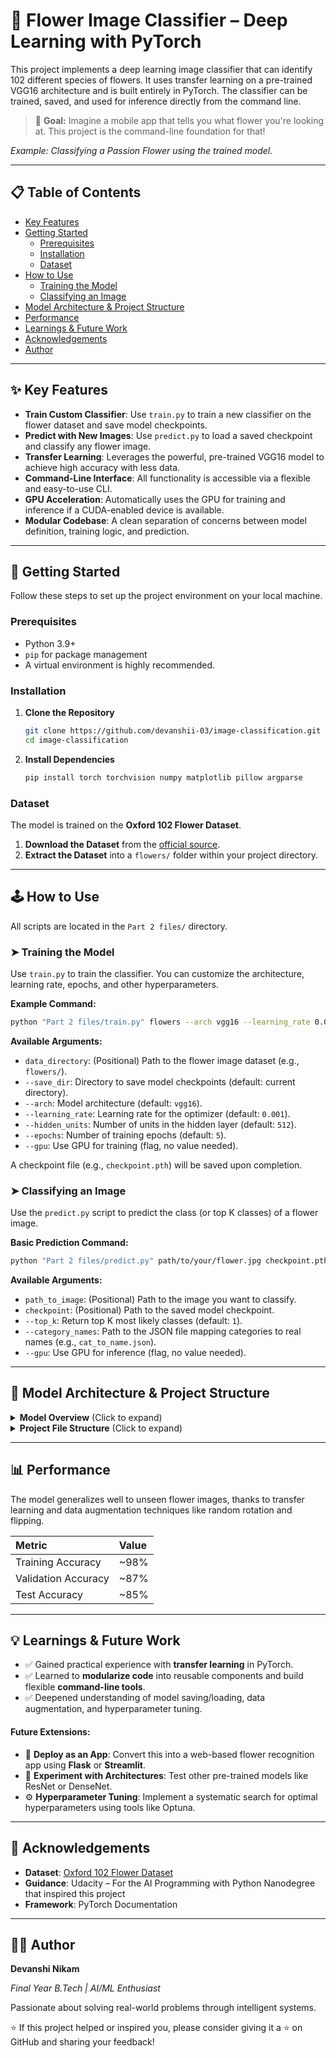 # 🌸 Flower Image Classifier – Deep Learning with PyTorch

This project implements a deep learning image classifier that can identify 102 different species of flowers. It uses transfer learning on a pre-trained VGG16 architecture and is built entirely in PyTorch. The classifier can be trained, saved, and used for inference directly from the command line.

> 🎯 **Goal:** Imagine a mobile app that tells you what flower you're looking at. This project is the command-line foundation for that!

*Example: Classifying a Passion Flower using the trained model.*

---

## 📋 Table of Contents

- [Key Features](#-key-features)
- [Getting Started](#-getting-started)
  - [Prerequisites](#prerequisites)
  - [Installation](#installation)
  - [Dataset](#dataset)
- [How to Use](#-how-to-use)
  - [Training the Model](#-training-the-model)
  - [Classifying an Image](#-classifying-an-image)
- [Model Architecture & Project Structure](#-model-architecture--project-structure)
- [Performance](#-performance)
- [Learnings & Future Work](#-learnings--future-work)
- [Acknowledgements](#-acknowledgements)
- [Author](#-author)

---

## ✨ Key Features

-   **Train Custom Classifier**: Use `train.py` to train a new classifier on the flower dataset and save model checkpoints.
-   **Predict with New Images**: Use `predict.py` to load a saved checkpoint and classify any flower image.
-   **Transfer Learning**: Leverages the powerful, pre-trained VGG16 model to achieve high accuracy with less data.
-   **Command-Line Interface**: All functionality is accessible via a flexible and easy-to-use CLI.
-   **GPU Acceleration**: Automatically uses the GPU for training and inference if a CUDA-enabled device is available.
-   **Modular Codebase**: A clean separation of concerns between model definition, training logic, and prediction.

---

## 🚀 Getting Started

Follow these steps to set up the project environment on your local machine.

### Prerequisites

-   Python 3.9+
-   `pip` for package management
-   A virtual environment is highly recommended.

### Installation

1.  **Clone the Repository**
    ```bash
    git clone https://github.com/devanshii-03/image-classification.git
    cd image-classification
    ```

2.  **Install Dependencies**
    ```bash
    pip install torch torchvision numpy matplotlib pillow argparse
    ```

### Dataset

The model is trained on the **Oxford 102 Flower Dataset**.

1.  **Download the Dataset** from the [official source](https://www.robots.ox.ac.uk/~vgg/data/flowers/102/index.html).
2.  **Extract the Dataset** into a `flowers/` folder within your project directory.

---

## 🕹️ How to Use

All scripts are located in the `Part 2 files/` directory.

### ➤ Training the Model

Use `train.py` to train the classifier. You can customize the architecture, learning rate, epochs, and other hyperparameters.

**Example Command:**
```bash
python "Part 2 files/train.py" flowers --arch vgg16 --learning_rate 0.001 --epochs 5 --gpu
```

**Available Arguments:**

  - `data_directory`: (Positional) Path to the flower image dataset (e.g., `flowers/`).
  - `--save_dir`: Directory to save model checkpoints (default: current directory).
  - `--arch`: Model architecture (default: `vgg16`).
  - `--learning_rate`: Learning rate for the optimizer (default: `0.001`).
  - `--hidden_units`: Number of units in the hidden layer (default: `512`).
  - `--epochs`: Number of training epochs (default: `5`).
  - `--gpu`: Use GPU for training (flag, no value needed).

A checkpoint file (e.g., `checkpoint.pth`) will be saved upon completion.

### ➤ Classifying an Image

Use the `predict.py` script to predict the class (or top K classes) of a flower image.

**Basic Prediction Command:**

```bash
python "Part 2 files/predict.py" path/to/your/flower.jpg checkpoint.pth --top_k 5 --category_names cat_to_name.json --gpu
```

**Available Arguments:**

  - `path_to_image`: (Positional) Path to the image you want to classify.
  - `checkpoint`: (Positional) Path to the saved model checkpoint.
  - `--top_k`: Return top K most likely classes (default: `1`).
  - `--category_names`: Path to the JSON file mapping categories to real names (e.g., `cat_to_name.json`).
  - `--gpu`: Use GPU for inference (flag, no value needed).

-----

## 🧠 Model Architecture & Project Structure

<details>
<summary>
<strong>Model Overview</strong> (Click to expand)
</summary>

  - **Base Model**: VGG16 (pre-trained on ImageNet).
  - **Transfer Learning**: Convolutional layers are frozen to retain learned features. The classifier part is replaced and trained from scratch.
  - **Custom Classifier**:
      - Fully Connected Layer (Input features from VGG16 -\> Hidden Units)
      - ReLU Activation
      - Dropout (for regularization)
      - Fully Connected Layer (Hidden Units -\> 102 Output Classes)
      - LogSoftmax Output Layer
  - **Loss Function**: Negative Log Likelihood Loss (`nn.NLLLoss`), as it works well with `LogSoftmax`.
  - **Optimizer**: Adam optimizer.
  - **Input Image Size**: Images are resized and cropped to `224x224` pixels.

</details>

<details>
<summary>
  <strong>Project File Structure</strong> (Click to expand)</summary>

```
image-classification/
├── Completed part 1 notebook/
│   └── Flower Classifier.html   # Interactive notebook (exported to HTML)
│
├── Part 2 files/
│   ├── model.py                 # Defines model architecture, save/load checkpoints
│   ├── train.py                 # Command-line script for training the model
│   ├── util.py                  # Helper functions and data transforms
│   └── predict.py               # Command-line script for predicting with a saved model
│
├── cat_to_name.json             # Mapping from category index to flower name
├── README.md                    # This file
└── .gitignore                   # Files/directories to ignore in Git
```

</details>

-----

## 📊 Performance

The model generalizes well to unseen flower images, thanks to transfer learning and data augmentation techniques like random rotation and flipping.

| Metric              | Value |
| :------------------ | :---- |
| Training Accuracy   | \~98%  |
| Validation Accuracy | \~87%  |
| Test Accuracy       | \~85%  |

-----

## 💡 Learnings & Future Work

  - ✅ Gained practical experience with **transfer learning** in PyTorch.
  - ✅ Learned to **modularize code** into reusable components and build flexible **command-line tools**.
  - ✅ Deepened understanding of model saving/loading, data augmentation, and hyperparameter tuning.

#### Future Extensions:

  - 📱 **Deploy as an App**: Convert this into a web-based flower recognition app using **Flask** or **Streamlit**.
  - 🔬 **Experiment with Architectures**: Test other pre-trained models like ResNet or DenseNet.
  - ⚙️ **Hyperparameter Tuning**: Implement a systematic search for optimal hyperparameters using tools like Optuna.

-----

## 🙌 Acknowledgements

  - **Dataset**: [Oxford 102 Flower Dataset](https://www.robots.ox.ac.uk/~vgg/data/flowers/102/)
  - **Guidance**: Udacity – For the AI Programming with Python Nanodegree that inspired this project
  - **Framework**: PyTorch Documentation

-----

## 👩‍💻 Author

**Devanshi Nikam**

*Final Year B.Tech | AI/ML Enthusiast*

Passionate about solving real-world problems through intelligent systems.

[](https://www.google.com/search?q=https://github.com/your-username)
[](https://www.linkedin.com/in/your-profile/)

⭐ If this project helped or inspired you, please consider giving it a ⭐ on GitHub and sharing your feedback\!

```
```
